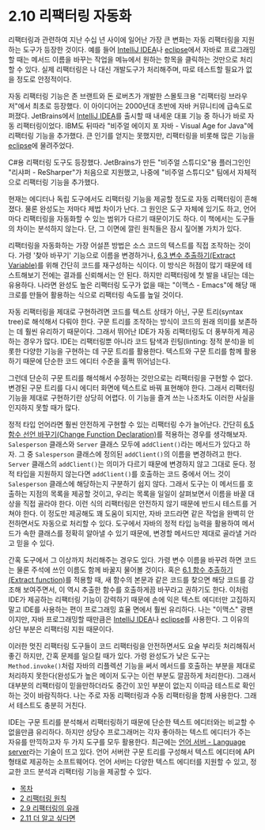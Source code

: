# 2.10 리팩터링 자동화
리팩터링과 관련하여 지난 수십 년 사이에 일어난 가장 큰 변화는 자동 리팩터링을 지원하는 도구가 등장한 것이다. 예를 들어 [IntelliJ IDEA](https://www.jetbrains.com/idea/)나 [eclipse](https://www.eclipse.org/)에서 자바로 프로그래밍할 때는 메서드 이름을 바꾸는 작업을 메뉴에서 원하는 항목을 클릭하는 것만으로 처리할 수 있다. 실제 리팩터링은 나 대신 개발도구가 처리해주며, 따로 테스트할 필요가 없을 정도로 안정적이다.

자동 리팩터링 기능은 존 브랜트와 돈 로버츠가 개발한 스몰토크용 "리팩터링 브라우저"에서 최초로 등장했다. 이 아이디어는 2000년대 초반에 자바 커뮤니티에 급속도로 퍼졌다. JetBrains에서 [IntelliJ IDEA](https://www.jetbrains.com/idea/)를 출시할 때 내세운 대표 기능 중 하나가 바로 자동 리팩터링이었다. IBM도 뒤따라 "비주얼 에이지 포 자바 - Visual Age for Java"에 리팩터링 기능을 추가했다. 큰 인기를 얻지는 못했지만, 리팩터링을 비롯해 많은 기능을 [eclipse](https://www.eclipse.org/)에 물려주었다.

C#용 리팩터링 도구도 등장했다. JetBrains가 만든 "비주얼 스튜디오"용 플러그인인 "리샤퍼 - ReSharper"가 처음으로 지원했고, 나중에 "비주얼 스튜디오" 팀에서 자체적으로 리팩터링 기능을 추가했다.

현재는 에디터나 독립 도구에서도 리팩터링 기능을 제공할 정도로 자동 리팩터링이 흔해졌다. 물론 완성도는 저마다 제법 차이가 난다. 그 원인은 도구 자체에 있기도 하고, 언어마다 리팩터링을 자동화할 수 있는 범위가 다르기 때문이기도 하다. 이 책에서는 도구들의 차이는 분석하지 않는다. 단, 그 이면에 깔린 원칙들은 잠시 짚어볼 가치가 있다.

리팩터링을 자동화하는 가장 어설픈 방법은 소스 코드의 텍스트를 직접 조작하는 것이다. 가령 '찾아 바꾸기' 기능으로 이름을 변경하거나, [6.3 변수 추출하기(Extract Variable)](https://github.com/wonder13662/refactoring-v2/blob/writing/chapter06/6-3.md)를 위해 간단히 코드를 재구성하는 식이다. 이 방식은 허점이 많기 때문에 테스트해보기 전에는 결과를 신뢰해서는 안 된다. 하지만 리팩터링에 첫 발을 내딛는 데는 유용하다. 나라면 완성도 높은 리팩터링 도구가 없을 때는 "이맥스 - Emacs"에 해당 매크로를 만들어 활용하는 식으로 리팩터링 속도를 높일 것이다.

자동 리팩터링을 제대로 구현하려면 코드를 텍스트 상태가 아닌, 구문 트리(syntax tree)로 해석해서 다뤄야 한다. 구문 트리를 조작하는 방식이 코드의 원래 의미를 보존하는 데 훨씬 유리하기 때문이다. 그래서 뛰어난 IDE가 자동 리팩터링도 더 풍부하게 제공하는 경우가 많다. IDE는 리팩터링뿐 아니라 코드 탐색과 린팅(linting: 정적 분석)을 비롯한 다양한 기능을 구현하는 데 구문 트리를 활용한다. 텍스트와 구문 트리를 함께 활용하기 때문에 단순한 코드 에디터 수준을 훌쩍 뛰어넘는다.

그런데 단순히 구문 트리를 해석해서 수정하는 것만으로는 리팩터링을 구현할 수 없다. 변경된 구문 트리를 다시 에디터 화면에 텍스트로 바꿔 표현해야 한다. 그래서 리팩터링 기능을 제대로 구현하기란 상당히 어렵다. 이 기능을 즐겨 쓰는 나조차도 이러한 사실을 인지하지 못할 때가 많다.

정적 타입 언어라면 훨씬 안전하게 구현할 수 있는 리팩터링 수가 늘어난다. 간단히 [6.5 함수 선언 바꾸기(Change Function Declaration)](https://github.com/wonder13662/refactoring-v2/blob/writing/chapter06/6-5.md)를 적용하는 경우를 생각해보자. `Salesperson` 클래스와 `Server` 클래스 모두에 `addClient()`라는 메서드가 있다고 하자. 그 중 `Salesperson` 클래스에 정의된 `addClient()`의 이름을 변경하려고 한다. `Server` 클래스의 `addClient()`는 의미가 다르기 때문에 변경하지 않고 그대로 둔다. 정적 타입을 지원하지 않는다면 `addClient()`를 호출하는 코드 중에서 어느 것이 `Salesperson` 클래스에 해당하는지 구분하기 쉽지 않다. 그래서 도구는 이 메서드를 호출하는 지점의 목록을 제공할 것이고, 우리는 목록을 일일이 살펴보면서 이름을 바꿀 대상을 직접 골라야 한다. 이런 식의 리팩터링은 안전하지 않기 때문에 반드시 테스트를 거쳐야 한다. 이 정도만 제공해도 꽤 도움이 되지만, 자바 코드라면 같은 작업을 완벽히 안전하면서도 자동으로 처리할 수 있다. 도구에서 자바의 정적 타입 능력을 활용하여 메서드가 속한 클래스를 정확히 알아낼 수 있기 때문에, 변경할 메서드만 제대로 골라낼 거라고 믿을 수 있다.

간혹 도구에서 그 이상까지 처리해주는 경우도 있다. 가령 변수 이름을 바꾸려 하면 코드는 물론 주석에 쓰인 이름도 함께 바꿀지 물어볼 것이다. 혹은 [6.1 함수 추출하기(Extract function)](https://github.com/wonder13662/refactoring-v2/blob/writing/chapter06/6-1.md)를 적용할 때, 새 함수의 본문과 같은 코드를 찾으면 해당 코드를 강조해 보여주면서, 이 역시 추출한 함수를 호출하게끔 바꾸라고 권하기도 한다. 이처럼 IDE가 제공하는 리팩터링 기능이 강력하기 때문에 손에 익은 텍스트 에디터만 고집하지 말고 IDE를 사용하는 편이 프로그래밍 효율 면에서 훨씬 유리하다. 나는 "이맥스" 광팬이지만, 자바 프로그래밍할 때만큼은 [IntelliJ IDEA](https://www.jetbrains.com/idea/)나 [eclipse](https://www.eclipse.org/)를 사용한다. 그 이유의 상단 부분은 리팩터링 지원 때문이다.

이러한 멋진 리팩터링 도구들이 코드 리팩터링을 안전하면서도 요술 부리듯 처리해줘서 좋긴 하지만, 간혹 문제를 일으킬 때가 있다. 가령 완성도가 낮은 도구는 `Method.invoke()`처럼 자바의 리플렉션 기능을 써서 메서드를 호출하는 부분을 제대로 처리하지 못한다(완성도가 높은 메이저 도구는 이런 부분도 깔끔하게 처리한다). 그래서 대부분의 리팩터링이 믿을만하더라도 중간이 꼬인 부분이 없는지 이따금 테스트로 확인하는 것이 바람직하다. 나는 주로 자동 리팩터링과 수동 리팩터링을 함께 사용한다. 그래서 테스트도 충분히 거친다.

IDE는 구문 트리를 분석해서 리팩터링하기 때문에 단순한 텍스트 에디터와는 비교할 수 없을만큼 유리하다. 하지만 상당수 프로그래머는 각자 좋아하는 텍스트 에디터가 주는 자유를 만끽하고자 두 가지 도구를 모두 활용한다. 최근에는 [언어 서버 - Language server](https://langserver.org/)라는 기술이 뜨고 있다. 언어 서버란 구문 트리를 구성해서 텍스트 에디터에 API 형태로 제공하는 소프트웨어다. 언어 서버는 다양한 텍스트 에디터를 지원할 수 있고, 정교한 코드 분석과 리팩터링 기능을 제공할 수 있다.

- [목차](https://github.com/wonder13662/refactoring-v2/blob/writing)
- [2 리팩터링 원칙](https://github.com/wonder13662/refactoring-v2/blob/writing/chapter02)
- [2.9 리팩터링의 유래](https://github.com/wonder13662/refactoring-v2/blob/writing/chapter02/2-9.md)
- [2.11 더 알고 싶다면](https://github.com/wonder13662/refactoring-v2/blob/writing/chapter02/2-11.md)